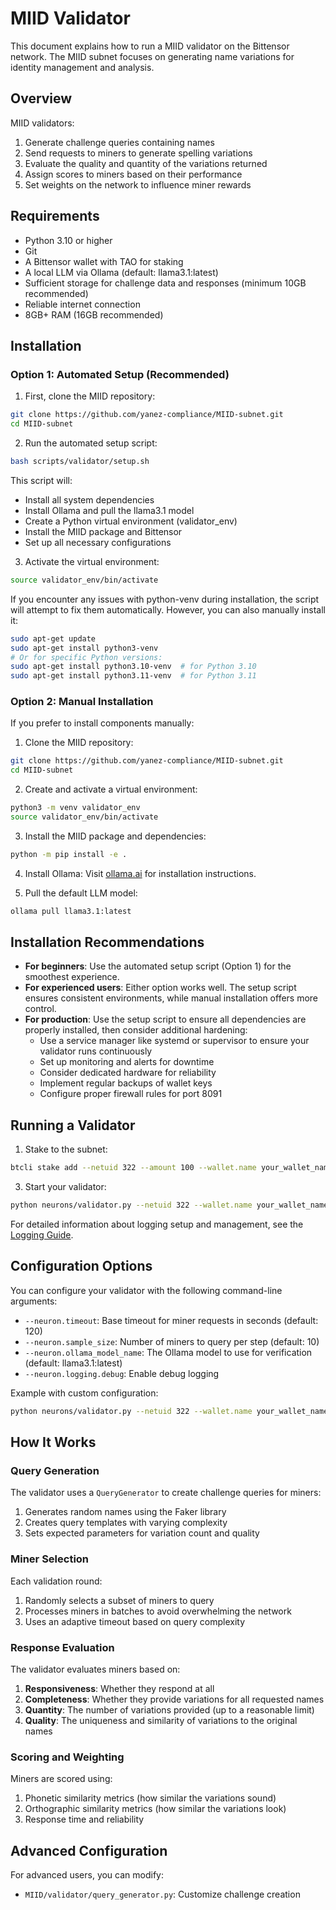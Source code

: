 # MIID Validator

This document explains how to run a MIID validator on the Bittensor network. The MIID subnet focuses on generating name variations for identity management and analysis.

## Overview

MIID validators:
1. Generate challenge queries containing names
2. Send requests to miners to generate spelling variations
3. Evaluate the quality and quantity of the variations returned
4. Assign scores to miners based on their performance
5. Set weights on the network to influence miner rewards

## Requirements

- Python 3.10 or higher
- Git
- A Bittensor wallet with TAO for staking
- A local LLM via Ollama (default: llama3.1:latest)
- Sufficient storage for challenge data and responses (minimum 10GB recommended)
- Reliable internet connection
- 8GB+ RAM (16GB recommended)

## Installation

### Option 1: Automated Setup (Recommended)

1. First, clone the MIID repository:
```bash
git clone https://github.com/yanez-compliance/MIID-subnet.git
cd MIID-subnet
```

2. Run the automated setup script:
```bash
bash scripts/validator/setup.sh
```

This script will:
- Install all system dependencies
- Install Ollama and pull the llama3.1 model
- Create a Python virtual environment (validator_env)
- Install the MIID package and Bittensor
- Set up all necessary configurations

3. Activate the virtual environment:
```bash
source validator_env/bin/activate
```

If you encounter any issues with python-venv during installation, the script will attempt to fix them automatically. However, you can also manually install it:
```bash
sudo apt-get update
sudo apt-get install python3-venv
# Or for specific Python versions:
sudo apt-get install python3.10-venv  # for Python 3.10
sudo apt-get install python3.11-venv  # for Python 3.11
```

### Option 2: Manual Installation

If you prefer to install components manually:

1. Clone the MIID repository:
```bash
git clone https://github.com/yanez-compliance/MIID-subnet.git
cd MIID-subnet
```

2. Create and activate a virtual environment:
```bash
python3 -m venv validator_env
source validator_env/bin/activate
```

3. Install the MIID package and dependencies:
```bash
python -m pip install -e .
```

4. Install Ollama:
Visit [ollama.ai](https://ollama.ai) for installation instructions.

5. Pull the default LLM model:
```bash
ollama pull llama3.1:latest
```

## Installation Recommendations

- **For beginners**: Use the automated setup script (Option 1) for the smoothest experience.
- **For experienced users**: Either option works well. The setup script ensures consistent environments, while manual installation offers more control.
- **For production**: Use the setup script to ensure all dependencies are properly installed, then consider additional hardening:
  - Use a service manager like systemd or supervisor to ensure your validator runs continuously
  - Set up monitoring and alerts for downtime
  - Consider dedicated hardware for reliability
  - Implement regular backups of wallet keys
  - Configure proper firewall rules for port 8091

## Running a Validator

1. Stake to the subnet:
```bash
btcli stake add --netuid 322 --amount 100 --wallet.name your_wallet_name --wallet.hotkey your_hotkey --subtensor.network test
```

3. Start your validator:
```bash
python neurons/validator.py --netuid 322 --wallet.name your_wallet_name --wallet.hotkey your_hotkey --subtensor.network test
```

For detailed information about logging setup and management, see the [Logging Guide](logging.md).

## Configuration Options

You can configure your validator with the following command-line arguments:

- `--neuron.timeout`: Base timeout for miner requests in seconds (default: 120)
- `--neuron.sample_size`: Number of miners to query per step (default: 10)
- `--neuron.ollama_model_name`: The Ollama model to use for verification (default: llama3.1:latest)
- `--neuron.logging.debug`: Enable debug logging

Example with custom configuration:
```bash
python neurons/validator.py --netuid 322 --wallet.name your_wallet_name --wallet.hotkey your_hotkey --subtensor.network test --neuron.timeout 180 --neuron.sample_size 15
```

## How It Works

### Query Generation

The validator uses a `QueryGenerator` to create challenge queries for miners:
1. Generates random names using the Faker library
2. Creates query templates with varying complexity
3. Sets expected parameters for variation count and quality

### Miner Selection

Each validation round:
1. Randomly selects a subset of miners to query
2. Processes miners in batches to avoid overwhelming the network
3. Uses an adaptive timeout based on query complexity

### Response Evaluation

The validator evaluates miners based on:
1. **Responsiveness**: Whether they respond at all
2. **Completeness**: Whether they provide variations for all requested names
3. **Quantity**: The number of variations provided (up to a reasonable limit)
4. **Quality**: The uniqueness and similarity of variations to the original names

### Scoring and Weighting

Miners are scored using:
1. Phonetic similarity metrics (how similar the variations sound)
2. Orthographic similarity metrics (how similar the variations look)
3. Response time and reliability

## Advanced Configuration

For advanced users, you can modify:

- `MIID/validator/query_generator.py`: Customize challenge creation
